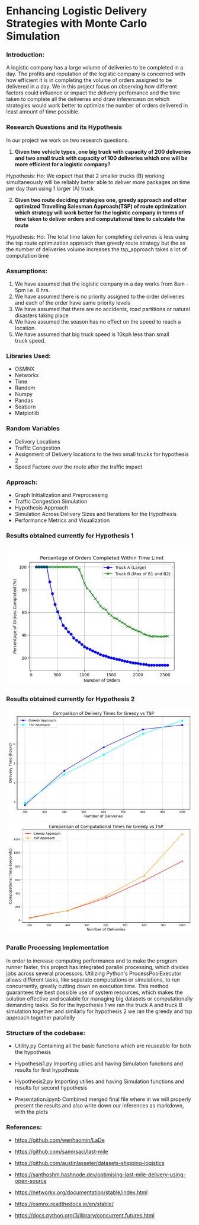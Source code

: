 # Enhancing Logistic Delivery Strategies with Monte Carlo Simulation

### Introduction:

A logistic company has a large volume of deliveries to be completed in a day. The profits and reputation of the logistic company is concerned with how efficient it is in completing the volume of orders assigned to be delivered in a day. We in this project focus on observing how different factors could influence or impact the delivery perfomance and the time taken to complete all the deliveries and draw inferencesn on which strategies would work better to optimize the number of orders delivered in least amount of time possible.

### Research Questions and its Hypothesis

In our project we work on two research questions.

1. **Given two vehicle types, one big truck with capacity of 200 deliveries and two small truck with capacity of 100 deliveries which one will be more efficient for a logistic company?**

Hypothesis:
Ho: We expect that that 2 smaller trucks (B) working simultaneously will be reliably better able to deliver more packages on time per day than using 1 larger (A) truck

2. **Given two route deciding strategies one, greedy approach and other optimized Travelling Salesman Approach(TSP) of route optimization which strategy will work better for the logistic company in terms of time taken to deliver orders and computational time to calculate the route**

Hypothesis:
Ho: The total time taken for completing deliveries is less using the tsp route optimization approach than greedy route strategy but the as the number of deliveries volume increases the tsp_approach takes a lot of computation time

### Assumptions:

1. We have assumed that the logistic company in a day works from 8am - 5pm i.e. 8 hrs.
2. We have assumed there is no priority assigned to the order deliveries and each of the order have same priority levels
3. We have assumed that there are no accidents, road partitions or natural disasters taking place
4. We have assumed the season has no effect on the speed to reach a location.
5. We have assumed that big truck speed is 10kph less than small truck speed.

### Libraries Used:
* OSMNX
* Networkx
* Time
* Random
* Numpy
* Pandas
* Seaborn
* Matplotlib

### Random Variables
* Delivery Locations
* Traffic Congestion
* Assignment of Delivery locations to the two small trucks for hypothesis 2
* Speed Factore over the route after the traffic impact

### Approach:
* Graph Initialization and Preprocessing​
* Traffic Congestion Simulation​
* Hypothesis Approach
* Simulation Across Delivery Sizes and Iterations​ for the Hypothesis 
* Performance Metrics and Visualization​

### Results obtained currently for Hypothesis 1
![alt text](Resultant_Plots/Precentage_of_Order_Completiong.png)

### Results obtained currently for Hypothesis 2
![alt text](Resultant_Plots/delivery_time.png)
![alt text](Resultant_Plots/computation_time.png)

### Paralle Processing Implementation
In order to increase computing performance and to make the program runner faster, this project has integrated parallel processing, which divides jobs across several processors. Utilizing Python's ProcessPoolExecutor allows different tasks, like separate computations or simulations, to run concurrently, greatly cutting down on execution time. This method guarantees the best possible use of system resources, which makes the solution effective and scalable for managing big datasets or computationally demanding tasks.
So for the hypothesis 1 we ran the truck A and truck B simulation together and similarly for hypothesis 2 we ran the greedy and tsp approach together parallelly

### Structure of the codebase:
* Utility.py
Containing all the basic functions which are reuseable for both the hypothesis

* Hypothesis1.py
Importing utilies and having Simulation functions and results for first hypothesis

* Hypothesis2.py
Importing utilies and having Simulation functions and results for second hypothesis

* Presentation.ipynb
Combined merged final file where in we will properly present the results and also write down our inferences as markdown, with the plots

### References:
* https://github.com/wenhaomin/LaDe

* https://github.com/samirsaci/last-mile

* https://github.com/austinlasseter/datasets-shipping-logistics

* https://santhoshm.hashnode.dev/optimising-last-mile-delivery-using-open-source

* https://networkx.org/documentation/stable/index.html

* https://osmnx.readthedocs.io/en/stable/

* https://docs.python.org/3/library/concurrent.futures.html 